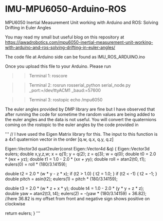 # IMU-MPU6050-Arduino-ROS
MPU6050 Inertial Measurement Unit working with Arduino and ROS: Solving Drifting in Euler Angles


You may read my small but useful blog on this repository at 
https://jawadrobotics.com/mpu6050-inertial-measurement-unit-working-with-arduino-and-ros-solving-drifting-in-euler-angles/

The code file at Arduino side can be found as IMU_ROS_ARDUINO.ino

Once you upload this file to your Arduino. Please run 
>> Terminal 1: roscore

>> Terminal 2: rosrun rosserial_python serial_node.py _port:=/dev/ttyACM1 _baud:=57600

>> Terminal 3: rostopic echo /mpu6050 

The euler angles provided by DMP library are fine but I have observed that after running the code for sometime the random values are being added to the euler angles and the data is not useful. You will convert the quaternions coming on the rostopic to the euler angles by the code provided in 

'''
// I have used the Eigen Matrix library for this. The input to this function is a 4x1 quaternion vector in the order [q.w, q.x, q.y, q.z]

Eigen::Vector3d quat2euler(const Eigen::Vector4d &q)
{
  Eigen::Vector3d eulers;
  double x,y,z,w;
  x = q(1); y = q(2); z = q(3); w = q(0);
  double t0 = 2.0 * (w*x + y*z);
  double t1 = 1.0 - 2.0 * (x*x + y*y);
  double roll = atan2(t0, t1);
  eulers(0) = roll * (180/3.14159);

  double t2 = 2.0 * (w * y - z * x); 
  if (t2 > 1.0)
  {
    t2 = 1.0;
  }
  if (t2 < -1)
  {
    t2 = -1;
  }
  double pitch = asin(t2);
  eulers(1) = pitch * (180/3.14159);

  double t3 = 2.0 * (w * z + x * y);
  double t4 = 1.0 - 2.0 * (y * y + z * z);
  double yaw = atan2(t3, t4);
  eulers(2) = -(yaw * (180/3.14159) + 36.82); //here 36.82 is my offset from front and negative sign shows positive on clockwise

  return eulers;
}
'''

